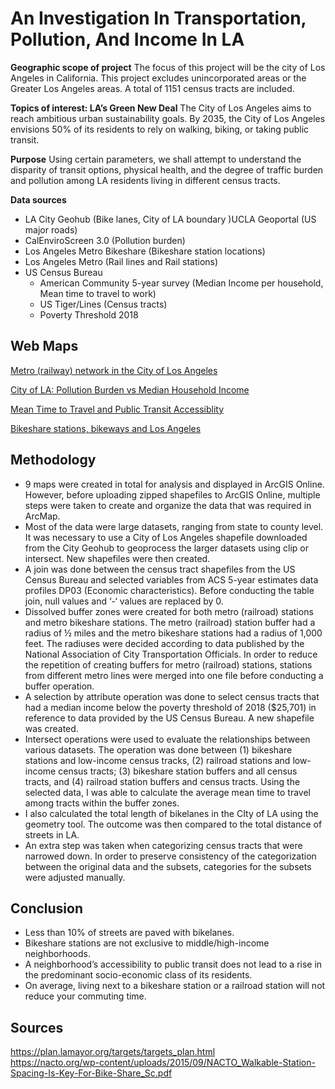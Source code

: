 # An Investigation In Transportation, Pollution, And Income In LA

**Geographic scope of project**
The focus of this project will be the city of Los Angeles in California. This project excludes unincorporated areas or the Greater Los Angeles areas. A total of 1151 census tracts are included. 

**Topics of interest: LA’s Green New Deal**
The City of Los Angeles aims to reach ambitious urban sustainability goals. By 2035, the City of Los Angeles envisions 50% of its residents to rely on walking, biking, or taking public transit. 

**Purpose**
Using certain parameters, we shall attempt to understand the disparity of transit options, physical health, and the degree of traffic burden and pollution among LA residents living in different census tracts.

**Data sources** 
* LA City Geohub (Bike lanes, City of LA boundary )UCLA Geoportal (US major roads) 
* CalEnviroScreen 3.0 (Pollution burden)
* Los Angeles Metro Bikeshare (Bikeshare station locations)
* Los Angeles Metro (Rail lines and Rail stations)
* US Census Bureau
  * American Community 5-year survey (Median Income per household, Mean time to travel to work)
  * US Tiger/Lines (Census tracts)
  * Poverty Threshold 2018

## Web Maps 

[Metro (railway) network in the City of Los Angeles](https://www.arcgis.com/apps/MapJournal/index.html?appid=99b6f3d97b21430a889023a71889ccad)

[City of LA: Pollution Burden vs Median Household Income](https://arcg.is/15uquW)

[Mean Time to Travel and Public Transit Accessiblity](https://www.arcgis.com/apps/MapSeries/index.html?appid=e576a890a98b46d0a6e9ad81b3e863e1)

[Bikeshare stations, bikeways and Los Angeles](https://www.arcgis.com/apps/MapSeries/index.html?appid=b400a16ac0e442b49d629c1e8b598b52)


## Methodology 
* 9 maps were created in total for analysis and displayed in ArcGIS Online. However, before uploading zipped shapefiles to ArcGIS Online, multiple steps were taken to create and organize the data that was required in ArcMap. 
* Most of the data were large datasets, ranging from state to county level. It was necessary to use a City of Los Angeles shapefile downloaded from the City Geohub to geoprocess the larger datasets using clip or intersect. New shapefiles were then created. 
* A join was done between the census tract shapefiles from the US Census Bureau and selected variables from ACS 5-year estimates data profiles DP03 (Economic characteristics). Before conducting the table join, null values and ‘-‘ values are replaced by 0. 
* Dissolved buffer zones were created for both metro (railroad) stations and metro bikeshare stations. The metro (railroad) station buffer had a radius of ½ miles and the metro bikeshare stations had a radius of 1,000 feet. The radiuses were decided according to data published by the National Association of City Transportation Officials. In order to reduce the repetition of creating buffers for metro (railroad) stations, stations from different metro lines were merged into one file before conducting a buffer operation. 
* A selection by attribute operation was done to select census tracts that had a median income below the poverty threshold of 2018 ($25,701) in reference to data provided by the US Census Bureau. A new shapefile was created. 
* Intersect operations were used to evaluate the relationships between various datasets. The operation was done between (1) bikeshare stations and low-income census tracks, (2) railroad stations and low-income census tracts; (3) bikeshare station buffers and all census tracts, and (4) railroad station buffers and census tracts. Using the selected data, I was able to calculate the average mean time to travel among tracts within the buffer zones. 
* I also calculated the total length of bikelanes in the CIty of LA using the geometry tool. The outcome was then compared to the total distance of streets in LA. 
* An extra step was taken when categorizing census tracts that were narrowed down. In order to preserve consistency of the categorization between the original data and the subsets, categories for the subsets were adjusted manually.

## Conclusion
* Less than 10% of streets are paved with bikelanes. 
* Bikeshare stations are not exclusive to middle/high-income neighborhoods.
* A neighborhood’s accessibility to public transit does not lead to a rise in the predominant socio-economic class of its residents.
* On average, living next to a bikeshare station or a railroad station will not reduce your commuting time.

## Sources
https://plan.lamayor.org/targets/targets_plan.html  
https://nacto.org/wp-content/uploads/2015/09/NACTO_Walkable-Station-Spacing-Is-Key-For-Bike-Share_Sc.pdf
